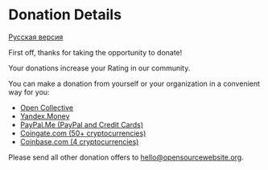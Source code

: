 # Donation Details

[Русская версия](DONATE.ru.md)

First off, thanks for taking the opportunity to donate!

Your donations increase your Rating in our community.

You can make a donation from yourself or your organization in a convenient way for you:

- [Open Collective](https://opencollective.com/opensourcewebsite)
- [Yandex.Money](https://money.yandex.ru/to/4100111248401133)
- [PayPal.Me (PayPal and Credit Cards)](https://paypal.me/opensourcewebsite)
- [Coingate.com (50+ cryptocurrencies)](https://coingate.com/pay/opensourcewebsite)
- [Coinbase.com (4 cryptocurrencies)](https://commerce.coinbase.com/checkout/e89005ec-c8c2-47c1-9ca4-b1deb9992794)

Please send all other donation offers to [hello@opensourcewebsite.org](mailto:hello@opensourcewebsite.org).
